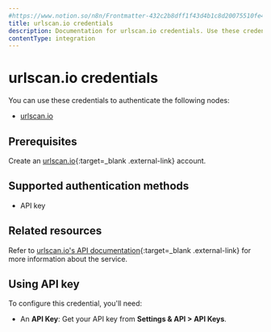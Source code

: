 ```yaml
---
#https://www.notion.so/n8n/Frontmatter-432c2b8dff1f43d4b1c8d20075510fe4
title: urlscan.io credentials
description: Documentation for urlscan.io credentials. Use these credentials to authenticate urlscan.io in n8n, a workflow automation platform.
contentType: integration
---
```


# urlscan.io credentials

You can use these credentials to authenticate the following nodes:

- [urlscan.io](/integrations/builtin/app-nodes/n8n-nodes-base.urlscanio/)

## Prerequisites

Create an [urlscan.io](https://urlscan.io/){:target=_blank .external-link} account.

## Supported authentication methods

- API key

## Related resources

Refer to [urlscan.io's API documentation](https://urlscan.io/docs/api/){:target=_blank .external-link} for more information about the service.

## Using API key

To configure this credential, you'll need:

- An **API Key**: Get your API key from **Settings & API > API Keys**.
